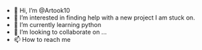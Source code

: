 - 👋 Hi, I’m @Artook10
- 👀 I’m interested in finding help with a new project
I am stuck on.
- 🌱 I’m currently learning python 
- 💞️ I’m looking to collaborate on ...
- 📫 How to reach me 

<!---
Artook10/Artook10 is a ✨ special ✨ repository because its `README.md` (this file) appears on your GitHub profile.
You can click the Preview link to take a look at your changes.
--->
